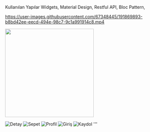 Kullanılan Yapılar
Widgets,
Material Design,
Restful API,
Bloc Pattern,

https://user-images.githubusercontent.com/67348445/191869893-b8bd42ee-eecd-494e-98c7-9c1a991914c8.mp4

<img src="https://user-images.githubusercontent.com/67348445/191869826-e1661432-efff-4c5b-8985-245bbfa15c78.jpg" width="287" >


![Detay](https://user-images.githubusercontent.com/67348445/191869830-7fcf722c-984f-4e8d-a4ca-fa8a332137bc.jpg)
![Sepet](https://user-images.githubusercontent.com/67348445/191869835-2dcebb7a-6201-4569-8d0f-5019cfae9e74.jpg)
![Profil](https://user-images.githubusercontent.com/67348445/191869834-04fde3c6-8981-43be-830d-6c0c1740c4e6.jpg)
![Giriş](https://user-images.githubusercontent.com/67348445/191869832-b03c6195-65de-46b0-bdd6-3e8e4ee1df27.jpg)
![Kaydol](https://user-images.githubusercontent.com/67348445/191869833-00df8db6-6a35-4e78-b49e-bb954f73c55c.jpg)
'''
